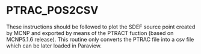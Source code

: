 # PTRAC_POS2CSV
These instructions should be followed to plot the SDEF source point created by MCNP and exported by means of the PTRACT fuction (based on MCNP5.1.6 release). This routine only converts the PTRAC file into a csv file which can be later loaded in Paraview.
